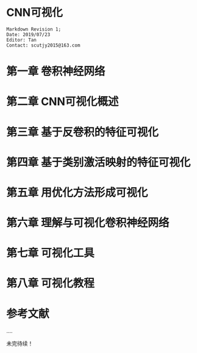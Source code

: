 

# CNN可视化





```
Markdown Revision 1;
Date: 2019/07/23
Editor: Tan
Contact: scutjy2015@163.com
```







# 第一章 卷积神经网络

# 第二章 CNN可视化概述

# 第三章 基于反卷积的特征可视化

# 第四章 基于类别激活映射的特征可视化

# 第五章 用优化方法形成可视化

# 第六章 理解与可视化卷积神经网络

# 第七章 可视化工具

# 第八章 可视化教程

# 参考文献



 ....

 未完待续！

 